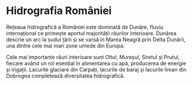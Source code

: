 # Hidrografia României

Rețeaua hidrografică a României este dominată de Dunăre, fluviu internațional ce primește aportul majorității râurilor interioare. Dunărea descrie un arc la sudul țării și se varsă în Marea Neagră prin Delta Dunării, una dintre cele mai mari zone umede din Europa.

Cele mai importante râuri interioare sunt Oltul, Mureșul, Siretul și Prutul, fiecare având un rol esențial în alimentarea cu apă, producerea de energie și irigații. Lacurile glaciare din Carpați, lacurile de baraj și lacurile liman din Dobrogea completează diversitatea hidrografică.
